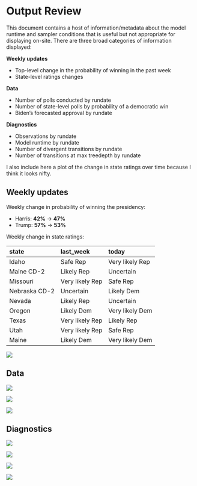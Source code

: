# Output Review


This document contains a host of information/metadata about the model
runtime and sampler conditions that is useful but not appropriate for
displaying on-site. There are three broad categories of information
displayed:

**Weekly updates**

- Top-level change in the probability of winning in the past week
- State-level ratings changes

**Data**

- Number of polls conducted by rundate
- Number of state-level polls by probability of a democratic win
- Biden’s forecasted approval by rundate

**Diagnostics**

- Observations by rundate
- Model runtime by rundate
- Number of divergent transitions by rundate
- Number of transitions at max treedepth by rundate

I also include here a plot of the change in state ratings over time
because I think it looks nifty.

## Weekly updates

Weekly change in probability of winning the presidency:

- Harris: **42%** → **47%**
- Trump: **57%** → **53%**

Weekly change in state ratings:

| state         | last_week       | today           |
|:--------------|:----------------|:----------------|
| Idaho         | Safe Rep        | Very likely Rep |
| Maine CD-2    | Likely Rep      | Uncertain       |
| Missouri      | Very likely Rep | Safe Rep        |
| Nebraska CD-2 | Uncertain       | Likely Dem      |
| Nevada        | Likely Rep      | Uncertain       |
| Oregon        | Likely Dem      | Very likely Dem |
| Texas         | Very likely Rep | Likely Rep      |
| Utah          | Very likely Rep | Safe Rep        |
| Maine         | Likely Dem      | Very likely Dem |

![](REVIEW_files/figure-commonmark/unnamed-chunk-4-1.png)

## Data

![](REVIEW_files/figure-commonmark/unnamed-chunk-5-1.png)

![](REVIEW_files/figure-commonmark/unnamed-chunk-6-1.png)

![](REVIEW_files/figure-commonmark/unnamed-chunk-7-1.png)

## Diagnostics

![](REVIEW_files/figure-commonmark/unnamed-chunk-8-1.png)

![](REVIEW_files/figure-commonmark/unnamed-chunk-9-1.png)

![](REVIEW_files/figure-commonmark/unnamed-chunk-10-1.png)

![](REVIEW_files/figure-commonmark/unnamed-chunk-11-1.png)
